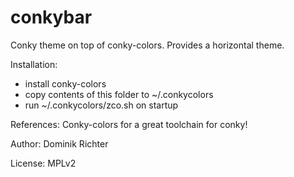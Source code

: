 # conkybar

Conky theme on top of conky-colors. Provides a horizontal theme.

Installation:

* install conky-colors
* copy contents of this folder to ~/.conkycolors
* run ~/.conkycolors/zco.sh on startup


References: Conky-colors for a great toolchain for conky!

Author: Dominik Richter

License: MPLv2
